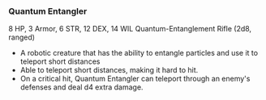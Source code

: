 ### Quantum Entangler

8 HP, 3 Armor, 6 STR, 12 DEX, 14 WIL Quantum-Entanglement Rifle (2d8, ranged)

- A robotic creature that has the ability to entangle particles and use it to teleport short distances
- Able to teleport short distances, making it hard to hit.
- On a critical hit, Quantum Entangler can teleport through an enemy's defenses and deal d4 extra damage.

